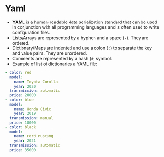 # Yaml

- **YAML** is a human-readable data serialization standard that can be used in conjunction with all programming languages and is often used to write configuration files.
- Lists/Arrays are represented by a hyphen and a space (`-`). They are ordered.
- Dictionary/Maps are indented and use a colon (`:`) to separate the key and value pairs. They are unordered.
- Comments are represented by a hash (`#`) symbol.
- Example of list of dictionaries a YAML file:

```yaml
- color: red
  model:
    name: Toyota Corolla
    year: 2020
  transmission: automatic
  price: 20000
- color: blue
  model:
    name: Honda Civic
    year: 2019
  transmission: manual
  price: 18000
- color: black
  model:
    name: Ford Mustang
    year: 2021
  transmission: automatic
  price: 35000
```

